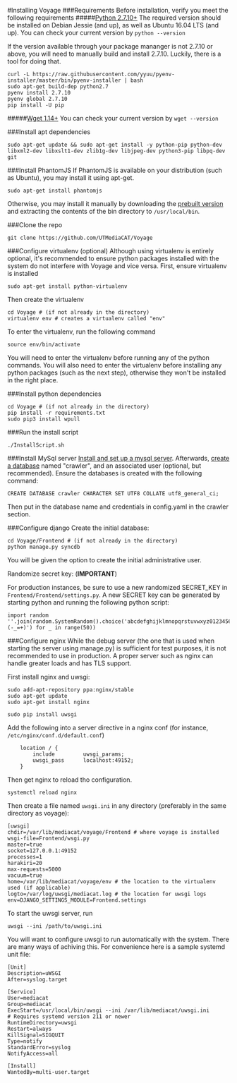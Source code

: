 #Installing Voyage
###Requirements
Before installation, verify you meet the following requirements
#####[Python 2.7.10+](https://www.python.org/downloads/release/python-2710/)
The required version should be installed on Debian Jessie (and up), as well as Ubuntu 16.04 LTS (and up). You can check your current version by `python --version`

If the version available through your package mananger is not 2.7.10 or above, you will need to manually build and install 2.7.10. Luckily, there is a tool for doing that.

	curl -L https://raw.githubusercontent.com/yyuu/pyenv-installer/master/bin/pyenv-installer | bash
	sudo apt-get build-dep python2.7
	pyenv install 2.7.10
	pyenv global 2.7.10
	pip install -U pip

#####[Wget 1.14+](http://www.gnu.org/software/wget/)
You can check your current version by `wget --version`

###Install apt dependencies
```
sudo apt-get update && sudo apt-get install -y python-pip python-dev libxml2-dev libxslt1-dev zlib1g-dev libjpeg-dev python3-pip libpq-dev git
```
###Install PhantomJS
If PhantomJS is available on your distribution (such as Ubuntu), you may install it using apt-get.
```
sudo apt-get install phantomjs
```
Otherwise, you may install it manually by downloading the [prebuilt version](http://phantomjs.org/download.html) and extracting the contents of the bin directory to `/usr/local/bin`.

###Clone the repo
```
git clone https://github.com/UTMediaCAT/Voyage
```

###Configure virtualenv (optional)
Although using virtualenv is entirely optional, it's recommended to ensure python packages installed with the system do not interfere with Voyage and vice versa. First, ensure virtualenv is installed
```
sudo apt-get install python-virtualenv
```
Then create the virtualenv
```
cd Voyage # (if not already in the directory)
virtualenv env # creates a virtualenv called "env"
```
To enter the virtualenv, run the following command
```
source env/bin/activate
```
You will need to enter the virtualenv before running any of the python commands. You will also need to enter the virtualenv before installing any python packages (such as the next step), otherwise they won't be installed in the right place.

###Install python dependencies
```
cd Voyage # (if not already in the directory)
pip install -r requirements.txt
sudo pip3 install wpull
```

###Run the install script
```
./InstallScript.sh
```

###Install MySql server
[Install and set up a mysql server](https://www.digitalocean.com/community/tutorials/how-to-install-mysql-on-ubuntu-14-04). Afterwards, [create a database](https://www.digitalocean.com/community/tutorials/how-to-create-and-manage-databases-in-mysql-and-mariadb-on-a-cloud-server) named "crawler", and an associated user (optional, but recommended). Ensure the databases is created with the following command:
```
CREATE DATABASE crawler CHARACTER SET UTF8 COLLATE utf8_general_ci;
```
Then put in the database name and credentials in config.yaml in the crawler section.

###Configure django
Create the initial database:
```
cd Voyage/Frontend # (if not already in the directory)
python manage.py syncdb
```
You will be given the option to create the initial administrative user.

Randomize secret key: (**IMPORTANT**)

For production instances, be sure to use a new randomized SECRET_KEY in `Frontend/Frontend/settings.py`. A new SECRET key can be generated by starting python and running the following python script:
```
import random
''.join(random.SystemRandom().choice('abcdefghijklmnopqrstuvwxyz0123456789!@#$%^&*(-_=+)') for _ in range(50))
```

###Configure nginx
While the debug server (the one that is used when starting the server using manage.py) is sufficient for test purposes, it is not recommended to use in production. A proper server such as nginx can handle greater loads and has TLS support.

First install nginx and uwsgi:
```
sudo add-apt-repository ppa:nginx/stable
sudo apt-get update
sudo apt-get install nginx

sudo pip install uwsgi
```

Add the following into a server directive in a nginx conf (for instance, `/etc/nginx/conf.d/default.conf`)
```
    location / {
        include         uwsgi_params;
        uwsgi_pass      localhost:49152;
    }
```
Then get nginx to reload tho configuration.
```
systemctl reload nginx
```

Then create a file named `uwsgi.ini` in any directory (preferably in the same directory as voyage):
```
[uwsgi]
chdir=/var/lib/mediacat/voyage/Frontend # where voyage is installed
wsgi-file=Frontend/wsgi.py
master=true
socket=127.0.0.1:49152
processes=1
harakiri=20
max-requests=5000
vacuum=true
home=/var/lib/mediacat/voyage/env # the location to the virtualenv used (if applicable)
logto=/var/log/uwsgi/mediacat.log # the location for uwsgi logs
env=DJANGO_SETTINGS_MODULE=Frontend.settings
```

To start the uwsgi server, run
```
uwsgi --ini /path/to/uwsgi.ini
```
You will want to configure uwsgi to run automatically with the system. There are many ways of achiving this. For convenience here is a sample systemd unit file:
```
[Unit]
Description=uWSGI
After=syslog.target

[Service]
User=mediacat
Group=mediacat
ExecStart=/usr/local/bin/uwsgi --ini /var/lib/mediacat/uwsgi.ini
# Requires systemd version 211 or newer
RuntimeDirectory=uwsgi
Restart=always
KillSignal=SIGQUIT
Type=notify
StandardError=syslog
NotifyAccess=all

[Install]
WantedBy=multi-user.target
```
